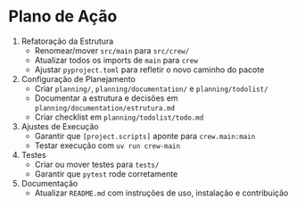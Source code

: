 # Plano de Ação

1. Refatoração da Estrutura
   - Renomear/mover `src/main` para `src/crew/`
   - Atualizar todos os imports de `main` para `crew`
   - Ajustar `pyproject.toml` para refletir o novo caminho do pacote
2. Configuração de Planejamento
   - Criar `planning/`, `planning/documentation/` e `planning/todolist/`
   - Documentar a estrutura e decisões em `planning/documentation/estrutura.md`
   - Criar checklist em `planning/todolist/todo.md`
3. Ajustes de Execução
   - Garantir que `[project.scripts]` aponte para `crew.main:main`
   - Testar execução com `uv run crew-main`
4. Testes
   - Criar ou mover testes para `tests/`
   - Garantir que `pytest` rode corretamente
5. Documentação
   - Atualizar `README.md` com instruções de uso, instalação e contribuição
